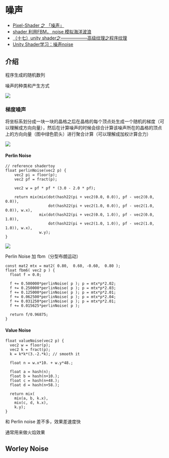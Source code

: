 # 噪声

- [Pixel-Shader 之 「噪声」](https://zhuanlan.zhihu.com/p/41076746)
- [shader 利用FBM， noise 模拟海洋波浪](https://blog.csdn.net/lck8989/article/details/103863517)
- [（十七）unity shader之——————高级纹理之程序纹理](https://blog.csdn.net/cgy56191948/article/details/101641140)
- [Unity Shader学习：噪声noise](https://blog.csdn.net/qq_36107199/article/details/87191348)

## 介绍

程序生成的随机数列

噪声的种类和产生方式

![](https://pic3.zhimg.com/80/v2-4123cdc91e83db41bedace9d5067490e_720w.jpg)

### 梯度噪声

将坐标系划分成一块一块的晶格之后在晶格的每个顶点处生成一个随机的梯度（可以理解成方向向量），然后在计算噪声的时候会综合计算该噪声所在的晶格的顶点上的方向向量（图中绿色箭头）进行聚合计算（可以理解成加权计算合力）

![](https://pic4.zhimg.com/80/v2-3bcae2d2e63939da252e863a8e10720f_720w.webp)

#### Perlin Noise

```
// reference shadertoy
float perlinNoise(vec2 p) {
    vec2 pi = floor(p);
    vec2 pf = fract(p);

    vec2 w = pf * pf * (3.0 - 2.0 * pf);

    return mix(mix(dot(hash22(pi + vec2(0.0, 0.0)), pf - vec2(0.0, 0.0)), 
                   dot(hash22(pi + vec2(1.0, 0.0)), pf - vec2(1.0, 0.0)), w.x), 
               mix(dot(hash22(pi + vec2(0.0, 1.0)), pf - vec2(0.0, 1.0)), 
                   dot(hash22(pi + vec2(1.0, 1.0)), pf - vec2(1.0, 1.0)), w.x),
               w.y);
}
```

![](https://pic2.zhimg.com/80/v2-3c5f330dc2cc4a7ede01dc78b829e8dd_720w.webp)

Perlin Noise 加 fbm（分型布朗运动）

```
const mat2 mtx = mat2( 0.80,  0.60, -0.60,  0.80 );
float fbm6( vec2 p ) {
  float f = 0.0;

  f += 0.500000*perlinNoise( p ); p = mtx*p*2.02;
  f += 0.250000*perlinNoise( p ); p = mtx*p*2.03;
  f += 0.125000*perlinNoise( p ); p = mtx*p*2.01;
  f += 0.062500*perlinNoise( p ); p = mtx*p*2.04;
  f += 0.031250*perlinNoise( p ); p = mtx*p*2.01;
  f += 0.015625*perlinNoise( p );

  return f/0.96875;
}
```

#### Value Noise

```
float valueNoise(vec2 p) {
  vec2 w = floor(p);
  vec2 k = fract(p);
  k = k*k*(3.-2.*k); // smooth it

  float n = w.x*10. + w.y*48.;

  float a = hash(n);
  float b = hash(n+10.);
  float c = hash(n+48.);
  float d = hash(n+58.);

  return mix(
    mix(a, b, k.x),
    mix(c, d, k.x),
    k.y);
}
```

和 Perlin noise 差不多，效果差速度快

通常用来做火焰效果

## Worley Noise



